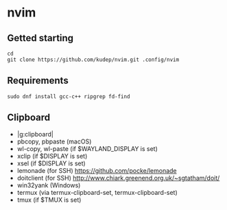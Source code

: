 # nvim

## Getted starting

```
cd
git clone https://github.com/kudep/nvim.git .config/nvim
```
## Requirements

```
sudo dnf install gcc-c++ ripgrep fd-find
```

## Clipboard

  - |g:clipboard|
  - pbcopy, pbpaste (macOS)
  - wl-copy, wl-paste (if $WAYLAND_DISPLAY is set)
  - xclip (if $DISPLAY is set)
  - xsel (if $DISPLAY is set)
  - lemonade (for SSH) https://github.com/pocke/lemonade
  - doitclient (for SSH) http://www.chiark.greenend.org.uk/~sgtatham/doit/
  - win32yank (Windows)
  - termux (via termux-clipboard-set, termux-clipboard-set)
  - tmux (if $TMUX is set)
